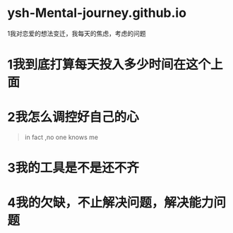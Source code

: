 # ysh-Mental-journey.github.io
1我对恋爱的想法变迁，我每天的焦虑，考虑的问题




# 1我到底打算每天投入多少时间在这个上面

# 2我怎么调控好自己的心
>in fact ,no one knows me

# 3我的工具是不是还不齐


# 4我的欠缺，不止解决问题，解决能力问题
